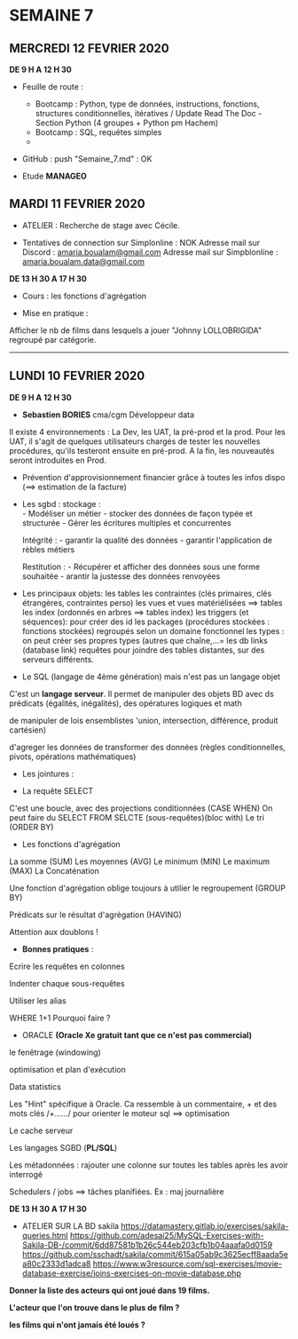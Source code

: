 SEMAINE 7
=========

MERCREDI 12 FEVRIER 2020
------------------------

**DE 9 H A 12 H 30**


- Feuille de route :
	- Bootcamp : Python, type de données, instructions, fonctions, structures conditionnelles, itératives / Update Read The Doc -Section Python (4 groupes  + Python pm Hachem)
 	- Bootcamp : SQL, requêtes simples
	-


- GitHub : push "Semaine_7.md" : OK

- Etude **MANAGEO**




MARDI 11 FEVRIER 2020
---------------------



- ATELIER : Recherche de stage avec Cécile.

- Tentatives de connection sur Simplonline : NOK
  Adresse mail sur Discord : amaria.boualam@gmail.com
  Adresse mail sur Simpblonline : amaria.boualam.data@gmail.com


**DE 13 H 30 A 17 H 30**

- Cours : les fonctions d'agrégation

- Mise en pratique :

Afficher le nb de films dans lesquels a jouer "Johnny LOLLOBRIGIDA" regroupé par catégorie.

_________________________________________________________________________________________________________________________________________________________

LUNDI 10 FEVRIER 2020
---------------------

**DE 9 H A 12 H 30**


- **Sebastien BORIES** cma/cgm Développeur data

Il existe 4 environnements : La Dev, les UAT, la pré-prod et la prod. Pour les UAT, il s'agit de quelques utilisateurs chargés de tester les nouvelles procédures, qu'ils testeront ensuite en pré-prod. A la fin, les nouveautés seront introduites en Prod.

- Prévention d'approvisionnement financier grâce à toutes les infos dispo (==> estimation de la facture)

- Les sgbd : 
	stockage :	
			- Modéliser un métier
			- stocker des données de façon typée et structurée
			- Gérer les écritures multiples et concurrentes

	Intégrité :	
			- garantir la qualité des données
			- garantir l'application de rèbles métiers

	Restitution : 
			- Récupérer et afficher des données sous une forme souhaitée
			- arantir la justesse des données renvoyées

- Les principaux objets: 
			les tables
			les contraintes (clés primaires, clés étrangères, contraintes perso)
			les vues et vues matériélisées ==> tables
			les index (ordonnés en arbres ==> tables index)
			les triggers (et séquences): pour créer des id 
			les packages (procédures stockées : fonctions stockées) regroupés selon un domaine fonctionnel
			les types : on peut créer ses propres types (autres que chaîne,...=
			les db links (database link) requêtes pour joindre des tables distantes, sur des serveurs différents.

- Le SQL (langage de 4ème génération) mais n'est pas un langage objet

C'est un **langage serveur**.
Il permet de manipuler des objets BD avec ds prédicats (égalités, inégalités), des opératures logiques et math

de manipuler de lois ensemblistes 'union, intersection, différence, produit cartésien)

d'agreger les données
de transformer des données (règles conditionnelles, pivots, opérations mathématiques)


- Les jointures : 

- La requête SELECT

C'est une boucle, avec des projections conditionnées (CASE WHEN)
On peut faire du SELECT FROM SELCTE (sous-requêtes)(bloc with)
Le tri (ORDER BY)

- Les fonctions d'agrégation

La somme (SUM)
Les moyennes (AVG)
Le minimum (MIN)
Le maximum (MAX)
La Concaténation


Une fonction d'agrégation oblige toujours à utilier le regroupement (GROUP BY)

Prédicats sur le résultat d'agrégation (HAVING)

Attention aux doublons !

- **Bonnes pratiques** :

Ecrire les requêtes en colonnes

Indenter chaque sous-requêtes

Utiliser les alias

WHERE 1+1 Pourquoi faire ?


- ORACLE **(Oracle Xe gratuit tant que ce n'est pas commercial)**

le fenêtrage (windowing)

optimisation et plan d'exécution

Data statistics

Les "Hint" spécifique à Oracle. Ca ressemble à un commentaire, + et des mots clés /*+......*/ pour orienter le moteur sql ==> optimisation

Le cache serveur

Les langages SGBD (**PL/SQL**)

Les métadonnées : rajouter une colonne sur toutes les tables après les avoir interrogé

Schedulers / jobs ==> tâches planifiées. Ex : maj journalière

**DE 13 H 30 A 17 H 30**


- ATELIER SUR LA BD sakila
https://datamastery.gitlab.io/exercises/sakila-queries.html
https://github.com/adesai25/MySQL-Exercises-with-Sakila-DB-/commit/6dd87581b1b26c544eb203cfb1b04aaafa0d0159
https://github.com/sschadt/sakila/commit/615a05ab9c3625ecff8aada5ea80c2333d1adca8
https://www.w3resource.com/sql-exercises/movie-database-exercise/joins-exercises-on-movie-database.php



**Donner la liste des acteurs qui ont joué dans 19 films.**


**L'acteur que l'on trouve dans le plus de film ?**


**les films qui n'ont jamais été loués ?**


